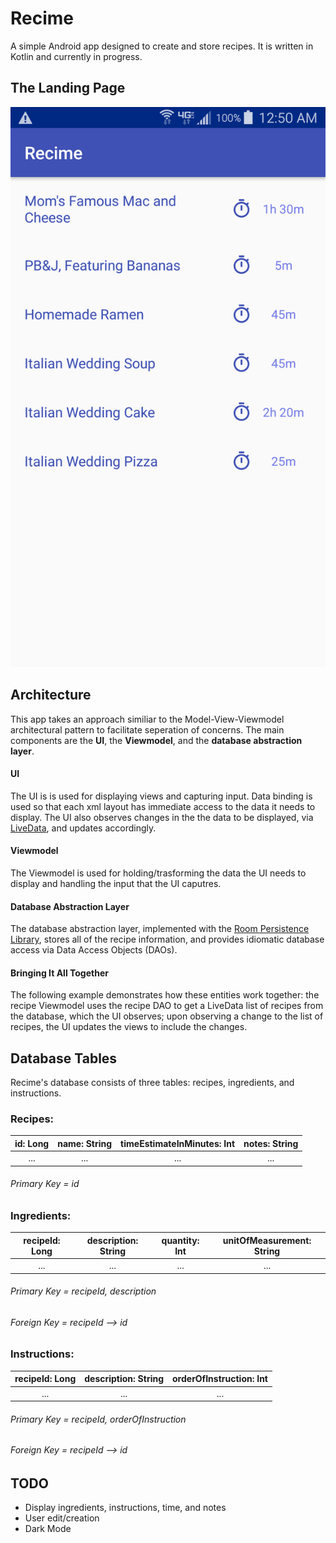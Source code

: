 # Recime
A simple Android app designed to create and store recipes. It is written in Kotlin and currently in progress.

## The Landing Page

![Recime Landing Page](recimeLandingPage.png)

## Architecture
This app takes an approach similiar to the Model-View-Viewmodel architectural pattern to facilitate seperation of concerns. The main components are the **UI**, the **Viewmodel**, and the **database abstraction layer**.

#### UI
The UI is is used for displaying views and capturing input. Data binding is used so that each xml layout has immediate access to the data it needs to display. The UI also observes changes in the the data to be displayed, via [LiveData](https://developer.android.com/topic/libraries/architecture/livedata), and updates accordingly.

#### Viewmodel
The Viewmodel is used for holding/trasforming the data the UI needs to display and handling the input that the UI caputres.

#### Database Abstraction Layer
The database abstraction layer, implemented with the [Room Persistence Library](https://developer.android.com/topic/libraries/architecture/room), stores all of the recipe information, and provides idiomatic database access via Data Access Objects (DAOs).

#### Bringing It All Together
The following example demonstrates how these entities work together: the recipe Viewmodel uses the recipe DAO to get a LiveData list of recipes from the database, which the UI observes; upon observing a change to the list of recipes, the UI updates the views to include the changes.


## Database Tables
Recime's database consists of three tables: recipes, ingredients, and instructions.

### Recipes:
|id: Long|name: String|timeEstimateInMinutes: Int|notes: String|
|:---:|:---:|:---:|:---:|
|...|...|...|...|

###### Primary Key = id

### Ingredients:
|recipeId: Long|description: String|quantity: Int|unitOfMeasurement: String|
|:---:|:---:|:---:|:---:|
|...|...|...|...|

###### Primary Key = recipeId, description
###### Foreign Key = recipeId --> id

### Instructions:
|recipeId: Long|description: String|orderOfInstruction: Int|
|:---:|:---:|:---:|
|...|...|...|

###### Primary Key = recipeId, orderOfInstruction
###### Foreign Key = recipeId --> id

## TODO
* Display ingredients, instructions, time, and notes
* User edit/creation
* Dark Mode
